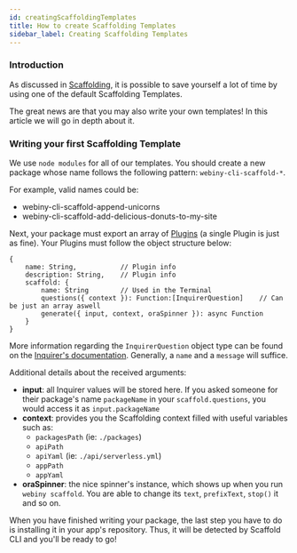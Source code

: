 ```yaml
---
id: creatingScaffoldingTemplates
title: How to create Scaffolding Templates
sidebar_label: Creating Scaffolding Templates
---
```


### Introduction
As discussed in [Scaffolding](/docs/get-started/scaffolding), it is possible to save yourself a lot of time by using one of the default Scaffolding Templates.

The great news are that you may also write your own templates! In this article we will go in depth about it.

### Writing your first Scaffolding Template
We use `node modules` for all of our templates. You should create a new package whose name follows the following pattern: `webiny-cli-scaffold-*`.

For example, valid names could be:
* webiny-cli-scaffold-append-unicorns
* webiny-cli-scaffold-add-delicious-donuts-to-my-site

Next, your package must export an array of [Plugins](/docs/deep-dive/plugins-crash-course) (a single Plugin is just as fine). Your Plugins must follow the object structure below:
```
{
    name: String,           // Plugin info
    description: String,    // Plugin info
    scaffold: {
        name: String        // Used in the Terminal
        questions({ context }): Function:[InquirerQuestion]    // Can be just an array aswell
        generate({ input, context, oraSpinner }): async Function  
    }
}
```

More information regarding the `InquirerQuestion` object type can be found on the [Inquirer's documentation](https://www.npmjs.com/package/inquirer). Generally, a `name` and a `message` will suffice.

Additional details about the received arguments:
* **input**: all Inquirer values will be stored here. If you asked someone for their package's name `packageName` in your `scaffold.questions`, you would access it as `input.packageName`
* **context**: provides you the Scaffolding context filled with useful variables such as:
    * `packagesPath` (ie: `./packages`)
    * `apiPath`
    * `apiYaml` (ie: `./api/serverless.yml`)
    * `appPath` 
    * `appYaml`
* **oraSpinner**: the nice spinner's instance, which shows up when you run `webiny scaffold`. You are able to change its `text`, `prefixText`, `stop()` it and so on.

When you have finished writing your package, the last step you have to do is installing it in your app's repository. Thus, it will be detected by Scaffold CLI and you'll be ready to go! 

